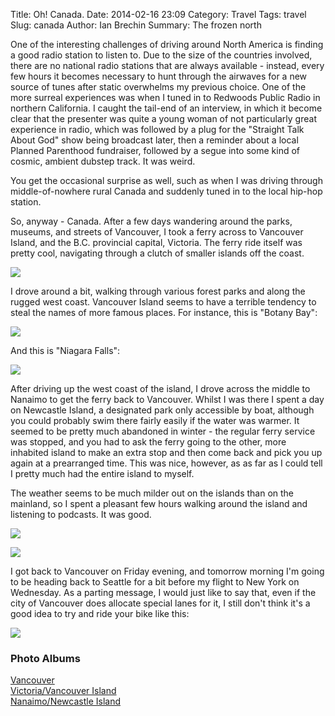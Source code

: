 Title: Oh! Canada.
Date: 2014-02-16 23:09
Category: Travel
Tags: travel
Slug: canada
Author: Ian Brechin
Summary: The frozen north


One of the interesting challenges of driving around North America is finding a good radio station to listen to. Due to the size of the countries involved, there are no national radio stations that are always available - instead, every few hours it becomes necessary to hunt through the airwaves for a new source of tunes after static overwhelms my previous choice. One of the more surreal experiences was when I tuned in to Redwoods Public Radio in northern California. I caught the tail-end of an interview, in which it become clear that the presenter was quite a young woman of not particularly great experience in radio, which was followed by a plug for the "Straight Talk About God" show being broadcast later, then a reminder about a local Planned Parenthood fundraiser, followed by a segue into some kind of cosmic, ambient dubstep track. It was weird.  

You get the occasional surprise as well, such as when I was driving through middle-of-nowhere rural Canada and suddenly tuned in to the local hip-hop station.  

So, anyway - Canada. After a few days wandering around the parks, museums, and streets of Vancouver, I took a ferry across to Vancouver Island, and the B.C. provincial capital, Victoria. The ferry ride itself was pretty cool, navigating through a clutch of smaller islands off the coast.  

![](https://lh4.googleusercontent.com/-sw7NluZxTIU/Uv_qP9cVEtI/AAAAAAAAHl4/8b7v316WjB8/s768/DSC05988.JPG)

I drove around a bit, walking through various forest parks and along the rugged west coast. Vancouver Island seems to have a terrible tendency to steal the names of more famous places. For instance, this is "Botany Bay":  

![](https://lh3.googleusercontent.com/-YFZzJ2fqByc/Uv_xFqqp7SI/AAAAAAAAHq0/rrRNRToa03Y/s768/DSC06092.JPG)

And this is "Niagara Falls":  

![](https://lh5.googleusercontent.com/-xytGw0YR8Hk/Uv_t4ERN9NI/AAAAAAAAHos/M9_DSw_ONRw/s768/DSC06053.JPG)

After driving up the west coast of the island, I drove across the middle to Nanaimo to get the ferry back to Vancouver. Whilst I was there I spent a day on Newcastle Island, a designated park only accessible by boat, although you could probably swim there fairly easily if the water was warmer. It seemed to be pretty much abandoned in winter - the regular ferry service was stopped, and you had to ask the ferry going to the other, more inhabited island to make an extra stop and then come back and pick you up again at a prearranged time. This was nice, however, as as far as I could tell I pretty much had the entire island to myself.  

The weather seems to be much milder out on the islands than on the mainland, so I spent a pleasant few hours walking around the island and listening to podcasts. It was good.  

![](https://lh5.googleusercontent.com/-UZsg9UvkUY0/Uv_79wy2oFI/AAAAAAAAHw8/kGDMvrP938I/s768/DSC06172.JPG)

![](https://lh5.googleusercontent.com/-U8ctGlM9560/Uv_5yt67-PI/AAAAAAAAHuU/Ht7qTBcklgw/s768/DSC06138.JPG)

I got back to Vancouver on Friday evening, and tomorrow morning I'm going to be heading back to Seattle for a bit before my flight to New York on Wednesday. As a parting message, I would just like to say that, even if the city of Vancouver does allocate special lanes for it, I still don't think it's a good idea to try and ride your bike like this:  

![](https://lh5.googleusercontent.com/-LlxG89787iQ/UwE4H7OgmsI/AAAAAAAAHyY/9wFyIQnr9_0/s768/DSC06191.JPG)

### Photo Albums

[Vancouver](https://picasaweb.google.com/110277251572045373854/Vancouver?authuser=0&authkey=Gv1sRgCIfS0ou-y7b4dg&feat=directlink)  
[Victoria/Vancouver Island](https://picasaweb.google.com/110277251572045373854/VictoriaVancouverIsland?authuser=0&authkey=Gv1sRgCPT0na6t0vTNKQ&feat=directlink)  
[Nanaimo/Newcastle Island](https://picasaweb.google.com/110277251572045373854/NanaimoNewcastleIsland?authuser=0&authkey=Gv1sRgCIKPjIWv6N_7kwE&feat=directlink)  
